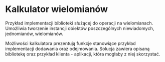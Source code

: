 # Kalkulator wielomianów
Przykład implementacji biblioteki służącej do operacji na wielomianach. Umożliwia tworzenie instancji obiektów poszczególnych niewiadomych, jednomianów, wielomianów.

Możliwości kalkulatora prezentują funkcje stanowiące przykład implementacji dodawania oraz odejmowania. Solucja zawiera opisaną bibliotekę oraz przykład klienta - aplikacji, która mogłaby z niej skorzystać.
